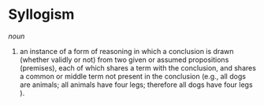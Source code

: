# Syllogism

*noun*

1. an instance of a form of reasoning in which a conclusion is drawn (whether validly or not) from two given or assumed propositions (premises), each of which shares a term with the conclusion, and shares a common or middle term not present in the conclusion (e.g., all dogs are animals; all animals have four legs; therefore all dogs have four legs ).
